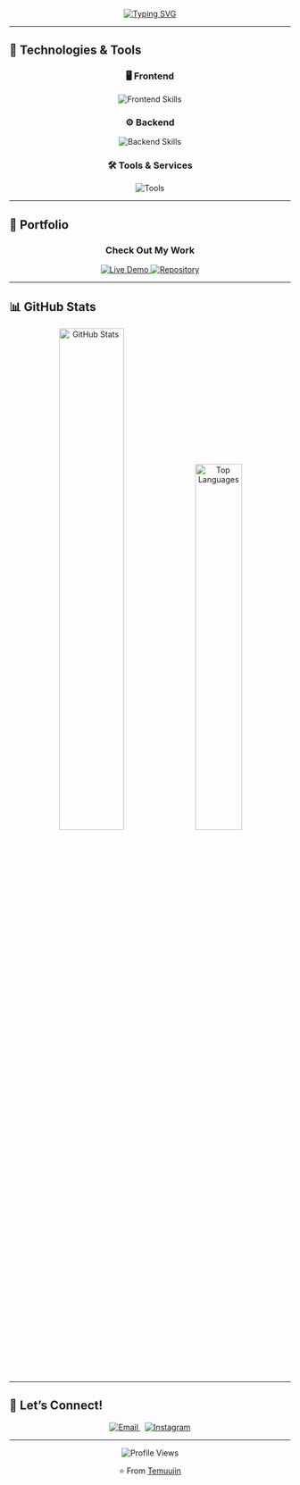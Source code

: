 <p align="center">
  <a href="https://git.io/typing-svg">
    <img src="https://readme-typing-svg.herokuapp.com?font=Fira+Code&weight=600&size=24&duration=4000&pause=1000&color=36BCF7&center=true&vCenter=true&width=500&lines=Full-Stack+Developer;Open-Source+Enthusiast;Lifelong+Learner" alt="Typing SVG" />
  </a>
</p>


---

## 🔧 Technologies & Tools

<div align="center">

### 🖥️ Frontend  
<img src="https://skillicons.dev/icons?i=html,css,js,ts,react,nextjs,tailwind,graphql" alt="Frontend Skills" />

### ⚙️ Backend  
<img src="https://skillicons.dev/icons?i=nodejs,express,mongodb,python,fastapi,postgresql" alt="Backend Skills" />

### 🛠️ Tools & Services  
<img src="https://skillicons.dev/icons?i=vercel,github,npm,notion,cloudflare,aws,figma,docker" alt="Tools" />

</div>

---

## 🌟 Portfolio

<div align="center">
  <h3>Check Out My Work</h3>
  <a href="https://mkae-portfolio.vercel.app" target="_blank">
    <img src="https://img.shields.io/badge/-Live_Demo-FF5722?style=for-the-badge&logo=vercel&logoColor=white" alt="Live Demo">
  </a>
  <a href="https://github.com/mkae8" target="_blank">
    <img src="https://img.shields.io/badge/-Repository-000?style=for-the-badge&logo=github&logoColor=white" alt="Repository">
  </a>
</div>



---

## 📊 GitHub Stats

<div align="center">
  <img width="48%" src="https://github-readme-stats.vercel.app/api?username=mkae8&show_icons=true&theme=dark&hide_border=true" alt="GitHub Stats" />
  <img width="41%" src="https://github-readme-stats.vercel.app/api/top-langs/?username=mkae8&layout=compact&hide_border=true&title_color=ffffff&text_color=ffffff&bg_color=0d1117" alt="Top Languages" />
</div>

---


## 💬 Let’s Connect!

<div align="center">
  <a href="mailto:mkae.dev@gmail.com">
    <img src="https://skillicons.dev/icons?i=gmail" alt="Email" />
  </a>
  &nbsp;
  <a href="https://instagram.com/mkae8">
    <img src="https://skillicons.dev/icons?i=instagram" alt="Instagram" />
  </a>
</div>

---

<div align="center">
  <img src="https://komarev.com/ghpvc/?username=mkae8&color=blueviolet&style=for-the-badge&label=Profile+Views" alt="Profile Views" />
</div>

<p align="center">⭐ From <a href="https://github.com/mkae8">Temuujin</a></p>
